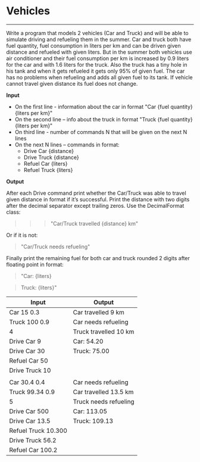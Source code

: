 # **Vehicles**
***************

Write a program that models 2 vehicles \(Car and Truck) and will be able to simulate driving and refueling them in the summer. Car and truck both have fuel quantity, fuel consumption in liters per km and can be driven given distance and refueled with given liters. But in the summer both vehicles use air conditioner and their fuel consumption per km is increased by 0.9 liters for the car and with 1.6 liters for the truck. Also the truck has a tiny hole in his tank and when it gets refueled it gets only 95% of given fuel. The car has no problems when refueling and adds all given fuel to its tank. If vehicle cannot travel given distance its fuel does not change.

**Input**

   -	On the first line - information about the car in format "Car {fuel quantity} {liters per km}"
   -	On the second line – info about the truck in format "Truck {fuel quantity} {liters per km}"
   -	On third line - number of commands N that will be given on the next N lines
   -	On the next N lines – commands in format:
        -	Drive Car {distance}
        -	Drive Truck {distance}
        -	Refuel Car {liters}
        -	Refuel Truck {liters}
        
**Output**

After each Drive command print whether the Car/Truck was able to travel given distance in format if it’s successful. Print the distance with two digits after the decimal separator except trailing zeros. Use the DecimalFormat class:

>>>"Car/Truck travelled {distance} km"

Or if it is not:

>"Car/Truck needs refueling"

Finally print the remaining fuel for both car and truck rounded 2 digits after floating point in format:

>"Car: {liters}

>Truck: {liters}"

| Input | Output |
| --- | --- |
| Car 15 0.3 | Car travelled 9 km |
| Truck 100 0.9 | Car needs refueling |
| 4 |  Truck travelled 10 km |
| Drive Car 9 | Car: 54.20 |
| Drive Car 30 | Truck: 75.00 |
| Refuel Car 50 |  |
| Drive Truck 10 |  |
|||
| Car 30.4 0.4 | Car needs refueling |
| Truck 99.34 0.9 | Car travelled 13.5 km |
| 5 | Truck needs refueling |
| Drive Car 500 | Car: 113.05  |
| Drive Car 13.5 | Truck: 109.13 |
| Refuel Truck 10.300 |  |
| Drive Truck 56.2 |  |
| Refuel Car 100.2             |  |  


